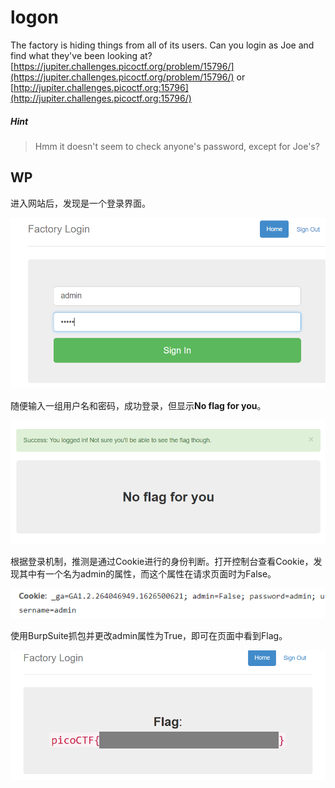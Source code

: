 # logon

The factory is hiding things from all of its users. Can you login as Joe and find what they've been looking at? [https://jupiter.challenges.picoctf.org/problem/15796/](https://jupiter.challenges.picoctf.org/problem/15796/) or [http://jupiter.challenges.picoctf.org:15796](http://jupiter.challenges.picoctf.org:15796/)

##### Hint

> Hmm it doesn't seem to check anyone's password, except for Joe's?

## WP

进入网站后，发现是一个登录界面。

![image-20210719122948163](logon.assets/image-20210719122948163.png)

随便输入一组用户名和密码，成功登录，但显示**No flag for you**。

![image-20210719123051093](logon.assets/image-20210719123051093.png)

根据登录机制，推测是通过Cookie进行的身份判断。打开控制台查看Cookie，发现其中有一个名为admin的属性，而这个属性在请求页面时为False。

![image-20210719123229190](logon.assets/image-20210719123229190.png)

使用BurpSuite抓包并更改admin属性为True，即可在页面中看到Flag。

![image-20210719124538528](logon.assets/image-20210719124538528.png)

